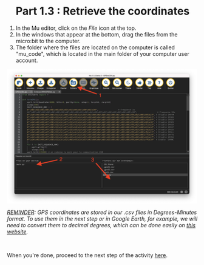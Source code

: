 <h1 align="center"> Part 1.3 : Retrieve the coordinates </h1>

1. In the Mu editor, click on the *File* icon at the top.
2. In the windows that appear at the bottom, drag the files from the micro:bit to the computer.
3. The folder where the files are located on the computer is called "mu_code", which is located in the main folder of your computer user account.

<p><img align="center" width="500" src="https://raw.githubusercontent.com/GenieLabMtl/CIPP_microbit-GPS/main/static/images/Mu_File_transfer.png" alt="GPS Cables Order ImageS"></p>

*<ins>REMINDER</ins>: GPS coordinates are stored in our .csv files in Degrees-Minutes format. To use them in the next step or in Google Earth, for example, we will need to convert them to decimal degrees, which can be done easily on [this website](https://coordinates-converter.com/en/).*

<br>

When you're done, proceed to the next step of the activity [here](https://github.com/GenieLabMtl/CIPP_microbit-GPS/tree/main/EN/2/1).